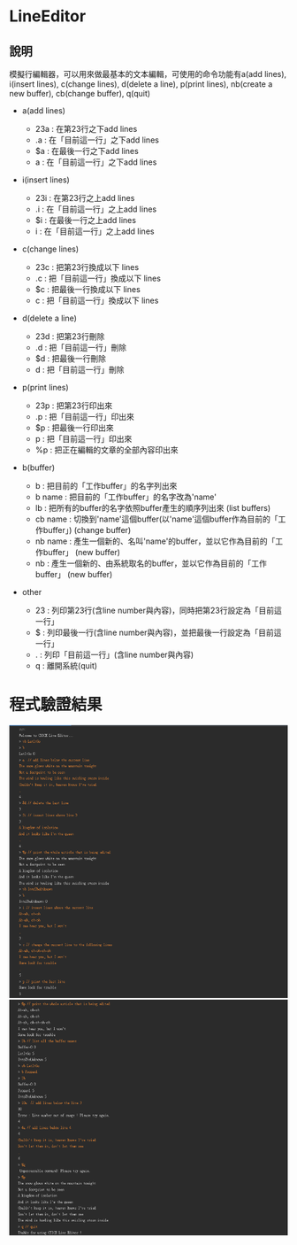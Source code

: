 # LineEditor

## 說明
模擬行編輯器，可以用來做最基本的文本編輯，可使用的命令功能有a(add lines), i(insert lines), c(change lines), d(delete a line), p(print lines), nb(create a new buffer), cb(change buffer), q(quit)
- a(add lines)
	- 23a       :  在第23行之下add lines
	- .a        :  在「目前這一行」之下add lines
	- $a        :  在最後一行之下add lines
	- a         :  在「目前這一行」之下add lines
- i(insert lines)
	- 23i       :  在第23行之上add lines
	- .i        :  在「目前這一行」之上add lines
	- $i        :  在最後一行之上add lines
	- i         :  在「目前這一行」之上add lines
- c(change lines)
	- 23c       :  把第23行換成以下 lines
	- .c        :  把「目前這一行」換成以下 lines
	- $c        :  把最後一行換成以下 lines
	- c         :  把「目前這一行」換成以下 lines
- d(delete a line)
	- 23d       :  把第23行刪除
	- .d        :  把「目前這一行」刪除
	- $d        :  把最後一行刪除
	- d         :  把「目前這一行」刪除
- p(print lines)
	- 23p       :  把第23行印出來
	- .p        :  把「目前這一行」印出來
	- $p        :  把最後一行印出來
	- p         :  把「目前這一行」印出來
	- %p        :  把正在編輯的文章的全部內容印出來

- b(buffer)
	- b         : 把目前的「工作buffer」的名字列出來
	- b name    : 把目前的「工作buffer」的名字改為'name'
	- lb        : 把所有的buffer的名字依照buffer產生的順序列出來 (list buffers)
	- cb name   : 切換到'name'這個buffer(以'name'這個buffer作為目前的「工作buffer」) (change buffer)
	- nb name   : 產生一個新的、名叫'name'的buffer，並以它作為目前的「工作buffer」 (new buffer)
	- nb        : 產生一個新的、由系統取名的buffer，並以它作為目前的「工作buffer」 (new buffer)

- other
	- 23        :  列印第23行(含line number與內容)，同時把第23行設定為「目前這一行」
	- $         :  列印最後一行(含line number與內容)，並把最後一行設定為「目前這一行」
	- .         :  列印「目前這一行」(含line number與內容)
	- q         : 離開系統(quit)
	
	
# 程式驗證結果
![image](https://github.com/YunTing-Lee/LineEditor/blob/main/Picture/LineEditorOutput1.PNG)
![image](https://github.com/YunTing-Lee/LineEditor/blob/main/Picture/LineEditorOutput2.PNG)